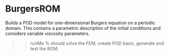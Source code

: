 # BurgersROM
Builds a POD model for one-dimensional Burgers equation on a periodic domain.  This contains a parametric description of the 
initial conditions and considers variable viscosity parameters.

>> runMe    % should solve the FEM, create POD basis, generate and test the ROM.
